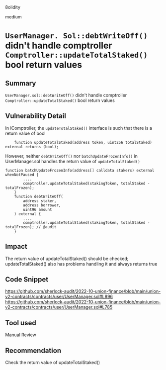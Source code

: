8olidity

medium

# `UserManager. Sol::debtWriteOff()` didn't handle comptroller `Comptroller::updateTotalStaked()`  bool return values

## Summary
`UserManager.sol::debtWriteOff()` didn't handle comptroller `Comptroller::updateTotalStaked()`  bool return values
## Vulnerability Detail

In IComptroller, the `updateTotalStaked()` interface is such that there is a return value of bool

```solidity
    function updateTotalStaked(address token, uint256 totalStaked) external returns (bool);
```
However, neither `debtWriteOff()` nor `batchUpdateFrozenInfo()` in UserManager.sol handles the return value of `updateTotalStaked()`
```solidity
function batchUpdateFrozenInfo(address[] calldata stakers) external whenNotPaused {
		....
        comptroller.updateTotalStaked(stakingToken, totalStaked - totalFrozen);
    }
    function debtWriteOff(
        address staker,
        address borrower,
        uint96 amount
    ) external {
		....
        comptroller.updateTotalStaked(stakingToken, totalStaked - totalFrozen); // @audit 
    }
```

## Impact

The return value of updateTotalStaked() should be checked; updateTotalStaked() also has problems handling it and always returns true
## Code Snippet
https://github.com/sherlock-audit/2022-10-union-finance/blob/main/union-v2-contracts/contracts/user/UserManager.sol#L896
https://github.com/sherlock-audit/2022-10-union-finance/blob/main/union-v2-contracts/contracts/user/UserManager.sol#L785
## Tool used

Manual Review

## Recommendation
Check the return value of updateTotalStaked()